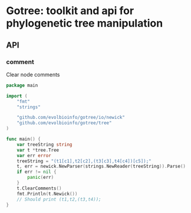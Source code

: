 # Gotree: toolkit and api for phylogenetic tree manipulation

## API

### comment

Clear node comments
```go
package main

import (
	"fmt"
	"strings"

	"github.com/evolbioinfo/gotree/io/newick"
	"github.com/evolbioinfo/gotree/tree"
)

func main() {
	var treeString string
	var t *tree.Tree
	var err error
	treeString = "(t1[c1],t2[c2],(t3[c3],t4[c4])[c5]);"
	t, err = newick.NewParser(strings.NewReader(treeString)).Parse()
	if err != nil {
		panic(err)
	}
	t.ClearComments()
	fmt.Println(t.Newick())
	// Should print (t1,t2,(t3,t4));
}
```
